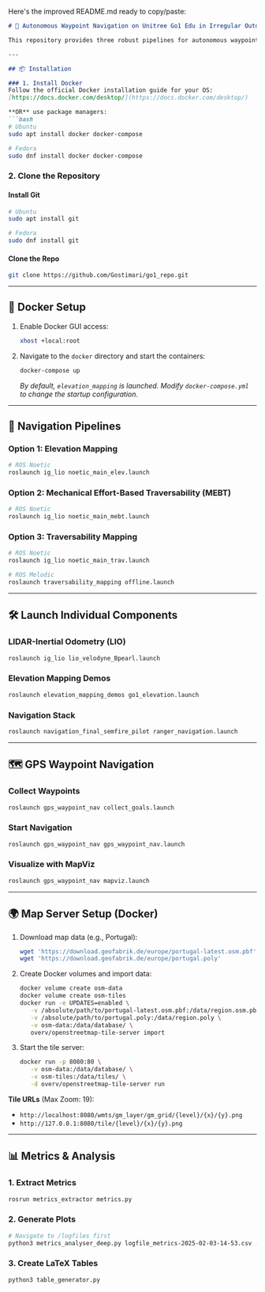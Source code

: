 Here's the improved README.md ready to copy/paste:

```markdown
# 🚀 Autonomous Waypoint Navigation on Unitree Go1 Edu in Irregular Outdoor Terrains

This repository provides three robust pipelines for autonomous waypoint navigation on the Unitree Go1 Edu robot, tailored for irregular outdoor terrains. Below is a step-by-step guide to set up and utilize the system effectively.

---

## 📦 Installation

### 1. Install Docker
Follow the official Docker installation guide for your OS:  
[https://docs.docker.com/desktop/](https://docs.docker.com/desktop/)

**OR** use package managers:  
```bash
# Ubuntu
sudo apt install docker docker-compose

# Fedora
sudo dnf install docker docker-compose
```

### 2. Clone the Repository
#### Install Git
```bash
# Ubuntu
sudo apt install git

# Fedora
sudo dnf install git
```

#### Clone the Repo
```bash
git clone https://github.com/Gostimari/go1_repo.git
```

---

## 🐳 Docker Setup
1. Enable Docker GUI access:
   ```bash
   xhost +local:root
   ```
2. Navigate to the `docker` directory and start the containers:
   ```bash
   docker-compose up
   ```
   *By default, `elevation_mapping` is launched. Modify `docker-compose.yml` to change the startup configuration.*

---

## 🧭 Navigation Pipelines

### Option 1: Elevation Mapping
```bash
# ROS Noetic
roslaunch ig_lio noetic_main_elev.launch
```

### Option 2: Mechanical Effort-Based Traversability (MEBT)
```bash
# ROS Noetic
roslaunch ig_lio noetic_main_mebt.launch
```

### Option 3: Traversability Mapping
```bash
# ROS Noetic
roslaunch ig_lio noetic_main_trav.launch

# ROS Melodic
roslaunch traversability_mapping offline.launch
```

---

## 🛠️ Launch Individual Components

### LIDAR-Inertial Odometry (LIO)
```bash
roslaunch ig_lio lio_velodyne_Bpearl.launch
```

### Elevation Mapping Demos
```bash
roslaunch elevation_mapping_demos go1_elevation.launch
```

### Navigation Stack
```bash
roslaunch navigation_final_semfire_pilot ranger_navigation.launch
```

---

## 🗺️ GPS Waypoint Navigation

### Collect Waypoints
```bash
roslaunch gps_waypoint_nav collect_goals.launch
```

### Start Navigation
```bash
roslaunch gps_waypoint_nav gps_waypoint_nav.launch
```

### Visualize with MapViz
```bash
roslaunch gps_waypoint_nav mapviz.launch
```

---

## 🌍 Map Server Setup (Docker)

1. Download map data (e.g., Portugal):
   ```bash
   wget 'https://download.geofabrik.de/europe/portugal-latest.osm.pbf'
   wget 'https://download.geofabrik.de/europe/portugal.poly'
   ```

2. Create Docker volumes and import data:
   ```bash
   docker volume create osm-data
   docker volume create osm-tiles
   docker run -e UPDATES=enabled \
      -v /absolute/path/to/portugal-latest.osm.pbf:/data/region.osm.pbf \
      -v /absolute/path/to/portugal.poly:/data/region.poly \
      -v osm-data:/data/database/ \
      overv/openstreetmap-tile-server import
   ```

3. Start the tile server:
   ```bash
   docker run -p 8080:80 \
      -v osm-data:/data/database/ \
      -v osm-tiles:/data/tiles/ \
      -d overv/openstreetmap-tile-server run
   ```

**Tile URLs** (Max Zoom: 19):  
- `http://localhost:8080/wmts/gm_layer/gm_grid/{level}/{x}/{y}.png`  
- `http://127.0.0.1:8080/tile/{level}/{x}/{y}.png`

---

## 📊 Metrics & Analysis

### 1. Extract Metrics
```bash
rosrun metrics_extractor metrics.py
```

### 2. Generate Plots
```bash
# Navigate to /logfiles first
python3 metrics_analyser_deep.py logfile_metrics-2025-02-03-14-53.csv -o ../plots
```

### 3. Create LaTeX Tables
```bash
python3 table_generator.py
```
